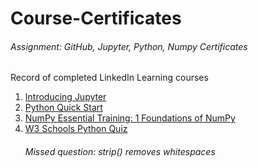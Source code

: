 # Course-Certificates
###### Assignment: GitHub, Jupyter, Python, Numpy Certificates <br>
Record of completed LinkedIn Learning courses <br>

1. [Introducing Jupyter](Certification/Introducing_Jupyter.png)
2. [Python Quick Start](Certification/Python_Quick.png)
3. [NumPy Essential Training: 1 Foundations of NumPy](Certification/Numpy.png)
4. [W3 Schools Python Quiz]()
   ###### Missed question: strip() removes whitespaces
